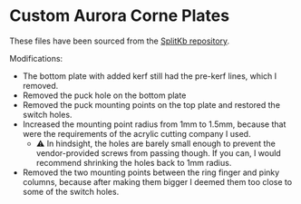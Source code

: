 # Custom Aurora Corne Plates

These files have been sourced from the [SplitKb repository](https://github.com/splitkb/aurora/tree/master/Aurora%20Corne).

Modifications:
- The bottom plate with added kerf still had the pre-kerf lines, which I removed.
- Removed the puck hole on the bottom plate
- Removed the puck mounting points on the top plate and restored the switch holes.
- Increased the mounting point radius from 1mm to 1.5mm, because that were the requirements of the acrylic cutting company I used.
  - :warning: In hindsight, the holes are barely small enough to prevent the vendor-provided screws from passing though. If you can, I would recommend shrinking the holes back to 1mm radius.
- Removed the two mounting points between the ring finger and pinky columns, because after making them bigger I deemed them too close to some of the switch holes.